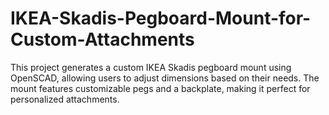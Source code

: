 # IKEA-Skadis-Pegboard-Mount-for-Custom-Attachments
This project generates a custom IKEA Skadis pegboard mount using OpenSCAD, allowing users to adjust dimensions based on their needs. The mount features customizable pegs and a backplate, making it perfect for personalized attachments.
